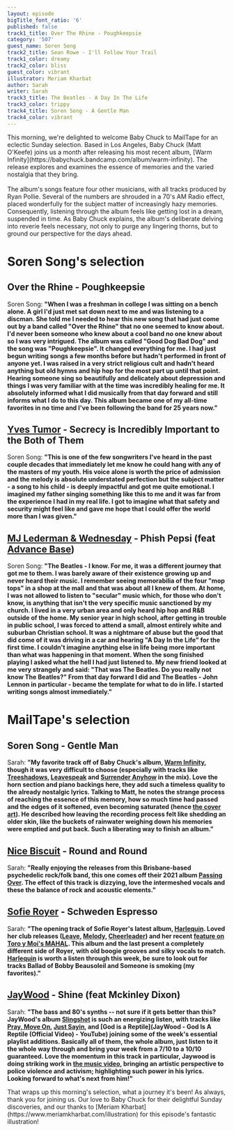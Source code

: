 ```yaml
---
layout: episode
bigTitle_font_ratio: '6'
published: false
track1_title: Over The Rhine - Poughkeepsie
category: '507'
guest_name: Soren Song
track2_title: Sean Rowe - I'll Follow Your Trail
track1_color: dreamy
track2_color: bliss
guest_color: vibrant
illustrator: Meriam Kharbat
author: Sarah
writer: Sarah
track3_title: The Beatles - A Day In The Life
track3_color: trippy
track4_title: Soren Song - A Gentle Man
track4_color: vibrant
---
```

<p id="introduction"> This morning, we're delighted to welcome Baby Chuck to MailTape for an eclectic Sunday selection. Based in Los Angeles, Baby Chuck (Matt O'Keefe) joins us a month after releasing his most recent album, [Warm Infinity](https://babychuck.bandcamp.com/album/warm-infinity). The release explores and examines the essence of memories and the varied nostalgia that they bring.
  <br><br>
The album's songs feature four other musicians, with all tracks produced by Ryan Pollie. Several of the numbers are shrouded in a 70's AM Radio effect, placed wonderfully for the subject matter of increasingly hazy memories. Consequently, listening through the album feels like getting lost in a dream, suspended in time. As Baby Chuck explains, the album's deliberate delving into reverie feels necessary, not only to purge any lingering thorns, but to ground our perspective for the days ahead.</p>

# Soren Song's selection

## Over the Rhine - Poughkeepsie
Soren Song: **"**When I was a freshman in college I was sitting on a bench alone. A girl I'd just met sat down next to me and was listening to a discman. She told me I needed to hear this new song that had just come out by a band called "Over the Rhine" that no one seemed to know about. I'd never been someone who knew about a cool band no one knew about so I was very intrigued. The album was called "Good Dog Bad Dog" and the song was "Poughkeepsie". It changed everything for me. I had just begun writing songs a few months before but hadn't performed in front of anyone yet. I was raised in a very strict religious cult and hadn't heard anything but old hymns and hip hop for the most part up until that point. Hearing someone sing so beautifully and delicately about depression and things I was very familiar with at the time was incredibly healing for me. It absolutely informed what I did musically from that day forward and still informs what I do to this day. This album became one of my all-time favorites in no time and I've been following the band for 25 years now.**"**

## [Yves Tumor](https://yves-tumor.com/) - Secrecy is Incredibly Important to the Both of Them
Soren Song: **"**This is one of the few songwriters I've heard in the past couple decades that immediately let me know he could hang with any of the masters of my youth. His voice alone is worth the price of admission and the melody is absolute understated perfection but the subject matter - a song to his child - is deeply impactful and got me quite emotional. I imagined my father singing something like this to me and it was far from the experience I had in my real life. I got to imagine what that safety and security might feel like and gave me hope that I could offer the world more than I was given.**"**

## [MJ Lederman & Wednesday](https://mjlenderman.bandcamp.com/) - Phish Pepsi (feat [Advance Base](https://advancebase.bandcamp.com/))
Soren Song: **"**The Beatles - I know. For me, it was a different journey that got me to them. I was barely aware of their existence growing up and never heard their music. I remember seeing memorabilia of the four "mop tops" in a shop at the mall and that was about all I knew of them. At home, I was not allowed to listen to "secular" music which, for those who don't know, is anything that isn't the very specific music sanctioned by my church. I lived in a very urban area and only heard hip hop and R&B outside of the home. My senior year in high school, after getting in trouble in public school, I was forced to attend a small, almost entirely white and suburban Christian school. It was a nightmare of abuse but the good that did come of it was driving in a car and hearing "A Day In the Life" for the first time. I couldn't imagine anything else in life being more important than what was happening in that moment. When the song finished playing I asked what the hell I had just listened to. My new friend looked at me very strangely and said: "That was The Beatles. Do you really not know The Beatles?" From that day forward I did and The Beatles - John Lennon in particular - became the template for what to do in life. I started writing songs almost immediately.**"**

# MailTape's selection

## Soren Song - Gentle Man
Sarah: **"**My favorite track off of Baby Chuck's album, [Warm Infinity](https://babychuck.bandcamp.com/album/warm-infinity), though it was very difficult to choose (especially with tracks like [Treeshadows](https://babychuck.bandcamp.com/track/surrender-anyhow), [Leavespeak](https://babychuck.bandcamp.com/track/leavespeak) and [Surrender Anyhow](https://babychuck.bandcamp.com/track/surrender-anyhow) in the mix). Love the horn section and piano backings here, they add such a timeless quality to the already nostalgic lyrics. Talking to Matt, he notes the strange process of reaching the essence of this memory, how so much time had passed and the edges of it softened, even becoming saturated (hence [the cover art](https://babychuck.bandcamp.com/album/warm-infinity)). He described how leaving the recording process felt like shedding an older skin, like the buckets of rainwater weighing down his memories were emptied and put back. Such a liberating way to finish an album.**"**

## [Nice Biscuit](https://nicebiscuit.bandcamp.com/) - Round and Round
Sarah: **"**Really enjoying the releases from this Brisbane-based psychedelic rock/folk band, this one comes off their 2021 album [Passing Over](https://nicebiscuit.bandcamp.com/album/passing-over). The effect of this track is dizzying, love the intermeshed vocals and these the balance of rock and acoustic elements.**"**

## [Sofie Royer](https://www.instagram.com/sofieroyer/?hl=en) - Schweden Espresso
Sarah: **"**The opening track of Sofie Royer's latest album, [Harlequin](https://sofieroyer.bandcamp.com/album/harlequin). Loved her club releases ([Leave](https://www.youtube.com/watch?v=yLFMfc2QGKE), [Melody](https://www.youtube.com/watch?v=n2NYBA4MfY0), [Cheerleader](https://www.youtube.com/watch?v=hsh4so-DjqM)) and her recent [feature on Toro y Moi's MAHAL](https://www.youtube.com/watch?v=vniX7UCBlNI). This album and the last present a completely different side of Royer, with old boogie grooves and silky vocals to match. [Harlequin](https://sofieroyer.bandcamp.com/album/harlequin) is worth a listen through this week, be sure to look out for tracks Ballad of Bobby Beausoleil and Someone is smoking (my favorites).**"**

## [JayWood](https://jaywood1.bandcamp.com/album/slingshot) - Shine (feat Mckinley Dixon)
Sarah: **"**The bass and 80's synths -- not sure if it gets better than this? JayWood's album [Slingshot](https://jaywood1.bandcamp.com/album/slingshot) is such an energizing listen, with tracks like [Pray, Move On](https://jaywood1.bandcamp.com/track/pray-move-on), [Just Sayin](https://www.youtube.com/watch?v=F6oLGwBNuyg), and [God is a Reptile](JayWood - God Is A Reptile (Official Video) - YouTube) joining some of the week's essential playlist additions. Basically all of them, the whole album, just listen to it the whole way through and bring your week from a 7/10 to a 10/10 guaranteed. Love the momentum in this track in particular, Jaywood is doing striking work in [the music video](https://www.youtube.com/watch?v=PMh8jR3L1MU), bringing an artistic perspective to police violence and activism; highlighting such power in his lyrics. Looking forward to what's next from him!**"**

<p id="outroduction">That wraps up this morning's selection, what a journey it's been! As always, thank you for joining us. Our love to Baby Chuck for their delightful Sunday discoveries, and our thanks to [Meriam Kharbat](https://www.meriamkharbat.com/illustration) for this episode's fantastic illustration!</p>
